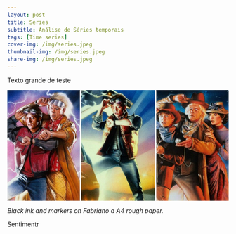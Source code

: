 ```yaml
---
layout: post
title: Séries
subtitle: Análise de Séries temporais
tags: [Time series]
cover-img: /img/series.jpeg
thumbnail-img: /img/series.jpeg
share-img: /img/series.jpeg
---
```


Texto grande de teste

<img src="/img/series.jpeg" alt="Series" align="center"/>

*Black ink and markers on Fabriano a A4 rough paper.*

Sentimentr


